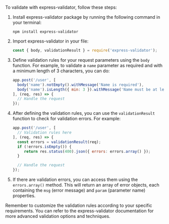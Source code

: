 To validate with express-validator, follow these steps:

1. Install express-validator package by running the following command in your terminal:
    ```
    npm install express-validator
    ```

2. Import express-validator in your file:
    ```javascript
    const { body, validationResult } = require('express-validator');
    ```

3. Define validation rules for your request parameters using the `body` function. For example, to validate a `name` parameter as required and with a minimum length of 3 characters, you can do:
    ```javascript
    app.post('/user', [
      body('name').notEmpty().withMessage('Name is required'),
      body('name').isLength({ min: 3 }).withMessage('Name must be at least 3 characters long')
    ], (req, res) => {
      // Handle the request
    });
    ```

4. After defining the validation rules, you can use the `validationResult` function to check for validation errors. For example:
    ```javascript
    app.post('/user', [
      // Validation rules here
    ], (req, res) => {
      const errors = validationResult(req);
      if (!errors.isEmpty()) {
         return res.status(400).json({ errors: errors.array() });
      }

      // Handle the request
    });
    ```

5. If there are validation errors, you can access them using the `errors.array()` method. This will return an array of error objects, each containing the `msg` (error message) and `param` (parameter name) properties.

Remember to customize the validation rules according to your specific requirements. You can refer to the express-validator documentation for more advanced validation options and techniques.
